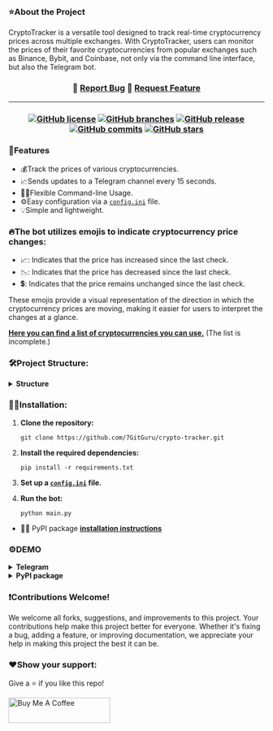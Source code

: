 ### ⭐About the Project
CryptoTracker is a versatile tool designed to track real-time cryptocurrency prices across multiple exchanges. With CryptoTracker, users can monitor the prices of their favorite cryptocurrencies from popular exchanges such as Binance, Bybit, and Coinbase, not only via the command line interface, but also the Telegram bot.

<h3 align="center">
    🔹
    <a href="https://github.com/7GitGuru/crypto-tracker/issues">Report Bug</a>
    🔹
    <a href="https://github.com/7GitGuru/crypto-tracker/issues">Request Feature</a>
</h3>

---

<h3 align="center">
    
[![GitHub license](https://img.shields.io/github/license/7GitGuru/crypto-tracker.svg)](https://github.com/7GitGuru/crypto-tracker/blob/main/LICENSE)
[![GitHub branches](https://badgen.net/github/branches/7GitGuru/crypto-tracker)](https://github.com/7GitGuru/crypto-tracker/branches)
[![GitHub release](https://img.shields.io/github/release/7GitGuru/crypto-tracker.svg)](https://github.com/7GitGuru/crypto-tracker/releases/)
[![GitHub commits](https://badgen.net/github/commits/7GitGuru/crypto-tracker)](https://github.com/7GitGuru/crypto-tracker/)
[![GitHub stars](https://badgen.net/github/stars/7GitGuru/crypto-tracker)](https://github.com/7GitGuru/crypto-tracker/)

</h3>

### 🚀Features
- 💰Track the prices of various cryptocurrencies.
- 📈Sends updates to a Telegram channel every 15 seconds.
- 🧑‍💻Flexible Command-line Usage.
- ⚙️Easy configuration via a [`config.ini`](https://github.com/7GitGuru/crypto-tracker/blob/telegram/config/config.ini) file.
- 💡Simple and lightweight.

### 🔥The bot utilizes emojis to indicate cryptocurrency price changes:

- 📈: Indicates that the price has increased since the last check.
- 📉: Indicates that the price has decreased since the last check.
- 💲: Indicates that the price remains unchanged since the last check.

These emojis provide a visual representation of the direction in which the cryptocurrency prices are moving, making it easier for users to interpret the changes at a glance.

**[Here you can find a list of cryptocurrencies you can use.](https://github.com/7GitGuru/crypto-tracker/blob/main/coin-names.json)** (The list is incomplete.)

### 🛠️Project Structure:
<details>
  <summary><b>Structure</b></summary>
    
```
crypto_tracker/
│
├── config/
│   └── config.ini
│  
├── api.py
├── main.py
├── telegram_bot.py
├── requirements.txt
├── LICENSE
└── README.md
```
</details>

### 👨‍💻Installation:
1. **Clone the repository:**
   ```
   git clone https://github.com/7GitGuru/crypto-tracker.git
   ```

2. **Install the required dependencies:**
   ```
   pip install -r requirements.txt
   ```

3. **Set up a [`config.ini`](https://github.com/7GitGuru/crypto-tracker/blob/telegram/config/config.ini) file.**

4. **Run the bot:**
   ```
   python main.py
   ```
<!--- 🤖 Discord bot [installation instructions](https://github.com/7GitGuru/crypto-tracker/blob/discord/README.md) -->
- 👩‍💻 PyPI package **[installation instructions](https://github.com/7GitGuru/crypto-tracker/blob/main/README.md)**

### ⚙️DEMO

<details>
  <summary><b>Telegram</b></summary>
  
![image](https://github.com/7GitGuru/crypto-tracker/assets/154711952/a3c2e1b7-8fc3-41cf-9f3f-6d5a6eebb158)

</details>

<!--- <details>
  <summary><b>Discord</b></summary>
  
![image](https://github.com/7GitGuru/crypto-tracker/assets/154711952/62c2ecb4-01dd-4d11-92a5-0ba406ec585d)

</details> -->

<details>
  <summary><b>PyPI package</b></summary>

![Screenshot 2024-03-17 232730](https://github.com/7GitGuru/crypto-tracker/assets/154711952/88ad5947-9e46-40b8-a3ee-637f650ff96a)

</details>

### ❗Contributions Welcome!

We welcome all forks, suggestions, and improvements to this project. Your contributions help make this project better for everyone. Whether it's fixing a bug, adding a feature, or improving documentation, we appreciate your help in making this project the best it can be.

### ❤️Show your support:

Give a ⭐ if you like this repo!

<a href="https://www.buymeacoffee.com/bohd4n" target="_blank"><img src="https://cdn.buymeacoffee.com/buttons/v2/default-violet.png" alt="Buy Me A Coffee" height= "50px" width= "200px" ></a>
